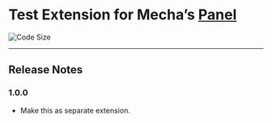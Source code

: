 Test Extension for Mecha&rsquo;s [Panel](https://github.com/mecha-cms/x.panel)
==============================================================================

![Code Size](https://img.shields.io/github/languages/code-size/mecha-cms/x.test.panel?color=%23444&style=for-the-badge)

---

Release Notes
-------------

### 1.0.0

 - Make this as separate extension.